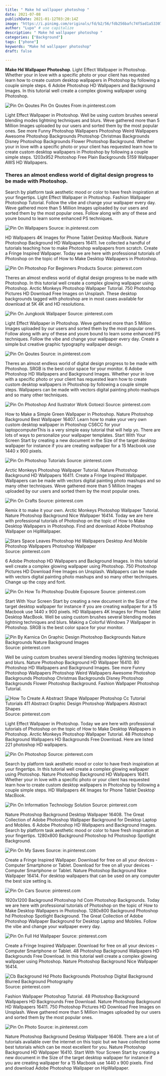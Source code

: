 ```yaml
---
title: " Make hd wallpaper photoshop "
date: 2021-07-08
publishDate: 2021-01-12T03:20:14Z
image: "https://i.pinimg.com/originals/fd/b2/56/fdb256bafc74f5ad1a5330732192dc8e.jpg"
author: "Lupo" # use capitalize
description: " Make hd wallpaper photoshop "
categories: ["Background"]
tags: ["phone"]
keywords: "Make hd wallpaper photoshop"
draft: false

---
```



**Make Hd Wallpaper Photoshop**. Light Effect Wallpaper in Photoshop. Whether your in love with a specific photo or your client has requested learn how to create custom desktop wallpapers in Photoshop by following a couple simple steps. 6 Adobe Photoshop HD Wallpapers and Background Images. In this tutorial well create a complex glowing wallpaper using Photoshop.

![Pin On Qoutes](https://i.pinimg.com/originals/f9/31/93/f93193fe9b607d8465ec8f20fc0a20c2.jpg "Pin On Qoutes")
Pin On Qoutes From in.pinterest.com


Light Effect Wallpaper in Photoshop. Well be using custom brushes several blending modes lightning techniques and blurs. Weve gathered more than 5 Million Images uploaded by our users and sorted them by the most popular ones. See more Funny Photoshop Wallpapers Photoshop Weird Wallpapers Awesome Photoshop Backgrounds Photoshop Christmas Backgrounds Disney Photoshop Backgrounds Flower Photoshop Background. Whether your in love with a specific photo or your client has requested learn how to create custom desktop wallpapers in Photoshop by following a couple simple steps. 1203x952 Photoshop Free Plain Backgrounds 5159 Wallpaper AWS HD Wallpapers.

### Theres an almost endless world of digital design progress to be made with Photoshop.

Search by platform task aesthetic mood or color to have fresh inspiration at your fingertips. Light Effect Wallpaper in Photoshop. Fashion Wallpaper Photoshop Tutorial. Follow the vibe and change your wallpaper every day. Weve gathered more than 5 Million Images uploaded by our users and sorted them by the most popular ones. Follow along with any of these and youre bound to learn some enhanced PS techniques.


![Pin On Wallpapers](https://i.pinimg.com/originals/45/71/d2/4571d2deea867aa01b001ca19d124d92.jpg "Pin On Wallpapers")
Source: in.pinterest.com

HD Wallpapers 4K Images for Phone Tablet Desktop MacBook. Nature Photoshop Background HD Wallpapers 16411. Ive collected a handful of tutorials teaching how to make Photoshop wallpapers from scratch. Create a Fringe Inspired Wallpaper. Today we are here with professional tutorials of Photoshop on the topic of How to Make Desktop Wallpapers in Photoshop.

![Pin On Photoshop For Beginners Products](https://i.pinimg.com/originals/0e/06/16/0e0616df9f1dafdfdf587cc9bd17df39.jpg "Pin On Photoshop For Beginners Products")
Source: pinterest.com

Theres an almost endless world of digital design progress to be made with Photoshop. In this tutorial well create a complex glowing wallpaper using Photoshop. Arctic Monkeys Photoshop Wallpaper Tutorial. 750 Photoshop Pictures HD Download Free Images on Unsplash. These desktop backgrounds tagged with photoshop are in most cases available for download at 5K 4K and HD resolutions.

![Pin On Jungkook Wallpaper](https://i.pinimg.com/564x/a8/b4/42/a8b442181f7c004f98d4eef842a76e76.jpg "Pin On Jungkook Wallpaper")
Source: pinterest.com

Light Effect Wallpaper in Photoshop. Weve gathered more than 5 Million Images uploaded by our users and sorted them by the most popular ones. Follow along with any of these and youre bound to learn some enhanced PS techniques. Follow the vibe and change your wallpaper every day. Create a simple but creative graphic typography wallpaper design.

![Pin On Qoutes](https://i.pinimg.com/originals/f9/31/93/f93193fe9b607d8465ec8f20fc0a20c2.jpg "Pin On Qoutes")
Source: in.pinterest.com

Theres an almost endless world of digital design progress to be made with Photoshop. SRGB is the best color space for your monitor. 6 Adobe Photoshop HD Wallpapers and Background Images. Whether your in love with a specific photo or your client has requested learn how to create custom desktop wallpapers in Photoshop by following a couple simple steps. Wallpapers can be made with vectors digital painting photo mashups and so many other techniques.

![Pin On Photoshop And Ilustrator Work Gotoezi](https://i.pinimg.com/originals/79/31/ac/7931ac6ccde05de75103188386c1a111.jpg "Pin On Photoshop And Ilustrator Work Gotoezi")
Source: pinterest.com

How to Make a Simple Green Wallpaper in Photoshop. Nature Photoshop Background Best Wallpaper 16407. Learn how to make your very own custom desktop wallpaper in Photoshop CS6CC for your laptopcomputerThis is a very simple easy tutorial that will help yo. There are lots of ways to personalize your wallpaper templates. Start With Your Screen Start by creating a new document in the Size of the target desktop wallpaper for instance if you are creating wallpaper for a 15 Macbook use 1440 x 900 pixels.

![Pin On Photoshop Tutorials](https://i.pinimg.com/originals/d1/c1/20/d1c120a4c4ee1789167b1cd5ab6d0db9.jpg "Pin On Photoshop Tutorials")
Source: pinterest.com

Arctic Monkeys Photoshop Wallpaper Tutorial. Nature Photoshop Background HD Wallpapers 16411. Create a Fringe Inspired Wallpaper. Wallpapers can be made with vectors digital painting photo mashups and so many other techniques. Weve gathered more than 5 Million Images uploaded by our users and sorted them by the most popular ones.

![Pin On Crafts](https://i.pinimg.com/originals/34/10/aa/3410aa1f980672705c651a153584e8cf.jpg "Pin On Crafts")
Source: pinterest.com

Remix it to make it your own. Arctic Monkeys Photoshop Wallpaper Tutorial. Nature Photoshop Background Nice Wallpaper 16414. Today we are here with professional tutorials of Photoshop on the topic of How to Make Desktop Wallpapers in Photoshop. Find and download Adobe Photoshop Wallpaper on HipWallpaper.

![Stars Space Leaves Photoshop Hd Wallpapers Desktop And Mobile Photoshop Wallpapers Photoshop Wallpaper](https://i.pinimg.com/originals/42/60/43/426043aae42baac62c7e7579c25f5e8a.jpg "Stars Space Leaves Photoshop Hd Wallpapers Desktop And Mobile Photoshop Wallpapers Photoshop Wallpaper")
Source: pinterest.com

6 Adobe Photoshop HD Wallpapers and Background Images. In this tutorial well create a complex glowing wallpaper using Photoshop. 750 Photoshop Pictures HD Download Free Images on Unsplash. Wallpapers can be made with vectors digital painting photo mashups and so many other techniques. Change up the copy and font.

![Pin On How To Photoshop Double Exposure](https://i.pinimg.com/736x/a0/e7/d8/a0e7d85e4805fa6a7a9adfbf6c827de7.jpg "Pin On How To Photoshop Double Exposure")
Source: pinterest.com

Start With Your Screen Start by creating a new document in the Size of the target desktop wallpaper for instance if you are creating wallpaper for a 15 Macbook use 1440 x 900 pixels. HD Wallpapers 4K Images for Phone Tablet Desktop MacBook. Well be using custom brushes several blending modes lightning techniques and blurs. Making a Colorful Windows 7 Wallpaper in Photoshop. SRGB is the best color space for your monitor.

![Pin By Karnica On Graphic Design Photoshop Backgrounds Nature Backgrounds Nature Background Images](https://i.pinimg.com/originals/5b/20/7d/5b207db49f0541af67d20895fed6b332.jpg "Pin By Karnica On Graphic Design Photoshop Backgrounds Nature Backgrounds Nature Background Images")
Source: pinterest.com

Well be using custom brushes several blending modes lightning techniques and blurs. Nature Photoshop Background HD Wallpaper 16410. 80 Photoshop HD Wallpapers and Background Images. See more Funny Photoshop Wallpapers Photoshop Weird Wallpapers Awesome Photoshop Backgrounds Photoshop Christmas Backgrounds Disney Photoshop Backgrounds Flower Photoshop Background. Fashion Wallpaper Photoshop Tutorial.

![How To Create A Abstract Shape Wallpaper Photoshop Cc Tutorial Tutorials 411 Abstract Graphic Design Photoshop Wallpapers Abstract Shapes](https://i.pinimg.com/originals/3b/b2/c2/3bb2c291957948511ffbd89a16a23cbe.jpg "How To Create A Abstract Shape Wallpaper Photoshop Cc Tutorial Tutorials 411 Abstract Graphic Design Photoshop Wallpapers Abstract Shapes")
Source: pinterest.com

Light Effect Wallpaper in Photoshop. Today we are here with professional tutorials of Photoshop on the topic of How to Make Desktop Wallpapers in Photoshop. Arctic Monkeys Photoshop Wallpaper Tutorial. 48 Photoshop Background Wallpapers HD Backgrounds Free Download. Here are listed 221 photoshop HD wallpapers.

![Pin On Photoshop](https://i.pinimg.com/originals/e7/53/8d/e7538dba486e970ad23e0db1403a6f9c.jpg "Pin On Photoshop")
Source: pinterest.com

Search by platform task aesthetic mood or color to have fresh inspiration at your fingertips. In this tutorial well create a complex glowing wallpaper using Photoshop. Nature Photoshop Background HD Wallpapers 16411. Whether your in love with a specific photo or your client has requested learn how to create custom desktop wallpapers in Photoshop by following a couple simple steps. HD Wallpapers 4K Images for Phone Tablet Desktop MacBook.

![Pin On Information Technology Solution](https://i.pinimg.com/originals/c2/3d/4a/c23d4a13f1f12a3cd9caaa03ca295f57.jpg "Pin On Information Technology Solution")
Source: pinterest.com

Nature Photoshop Background Desktop Wallpaper 16408. The Great Collection of Adobe Photoshop Wallpaper Background for Desktop Laptop and Mobiles. 6 Adobe Photoshop HD Wallpapers and Background Images. Search by platform task aesthetic mood or color to have fresh inspiration at your fingertips. 1280x800 Background Photoshop hd Photoshop Spotlight Background.

![Pin On My Saves](https://i.pinimg.com/originals/d3/14/5c/d3145c8457e85375ff00319d81aa7f4a.jpg "Pin On My Saves")
Source: in.pinterest.com

Create a Fringe Inspired Wallpaper. Download for free on all your devices - Computer Smartphone or Tablet. Download for free on all your devices - Computer Smartphone or Tablet. Nature Photoshop Background Nice Wallpaper 16414. For desktop wallpapers that can be used on any computer the best size setting is.

![Pin On Cars](https://i.pinimg.com/originals/bb/ce/36/bbce3681309c6f0ab316ddc5dfdbf314.png "Pin On Cars")
Source: pinterest.com

1920x1200 Background Photoshop hd Com Photoshop Backgrounds. Today we are here with professional tutorials of Photoshop on the topic of How to Make Desktop Wallpapers in Photoshop. 1280x800 Background Photoshop hd Photoshop Spotlight Background. The Great Collection of Adobe Photoshop Wallpaper Background for Desktop Laptop and Mobiles. Follow the vibe and change your wallpaper every day.

![Pin On Full Hd Wallpaper](https://i.pinimg.com/originals/2b/db/e2/2bdbe28e4753d9cf86d2fda337e78722.jpg "Pin On Full Hd Wallpaper")
Source: pinterest.com

Create a Fringe Inspired Wallpaper. Download for free on all your devices - Computer Smartphone or Tablet. 48 Photoshop Background Wallpapers HD Backgrounds Free Download. In this tutorial well create a complex glowing wallpaper using Photoshop. Nature Photoshop Background Nice Wallpaper 16414.

![Cb Background Hd Photo Backgrounds Photoshop Digital Background Blurred Background Photography](https://i.pinimg.com/736x/8d/e0/b1/8de0b15a997e6ff9be4b9b546687f167.jpg "Cb Background Hd Photo Backgrounds Photoshop Digital Background Blurred Background Photography")
Source: pinterest.com

Fashion Wallpaper Photoshop Tutorial. 48 Photoshop Background Wallpapers HD Backgrounds Free Download. Nature Photoshop Background HD Wallpapers 16411. 750 Photoshop Pictures HD Download Free Images on Unsplash. Weve gathered more than 5 Million Images uploaded by our users and sorted them by the most popular ones.

![Pin On Photo](https://i.pinimg.com/originals/fd/b2/56/fdb256bafc74f5ad1a5330732192dc8e.jpg "Pin On Photo")
Source: in.pinterest.com

Nature Photoshop Background Desktop Wallpaper 16408. There are a lot of tutorials available over the internet on this topic but we have collected some best tutorials which can be most excellent for you. Nature Photoshop Background HD Wallpaper 16410. Start With Your Screen Start by creating a new document in the Size of the target desktop wallpaper for instance if you are creating wallpaper for a 15 Macbook use 1440 x 900 pixels. Find and download Adobe Photoshop Wallpaper on HipWallpaper.

